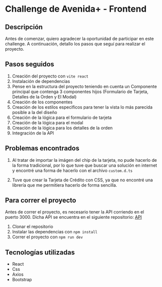 # Challenge de Avenida+ - Frontend

## Descripción

Antes de comenzar, quiero agradecer la oportunidad de participar en este challenge. A continuación, detallo los pasos que seguí para realizar el proyecto.

## Pasos seguidos

1. Creación del proyecto con `vite react`
2. Instalación de dependencias
3. Pense en la estructura del proyecto teniendo en cuenta un Componente principal que contenga 3 componentes hijos (Formulario de Tarjeta, Detalles de la Orden y El Modal)
4. Creación de los componentes
5. Creación de los estilos especificos para tener la vista lo más parecida posible a la del diseño
6. Creación de la lógica para el formulario de tarjeta
7. Creación de la lógica para el modal
8. Creación de la lógica para los detalles de la orden
9. Integración de la API

## Problemas encontrados

1. Al tratar de importar la imágen del chip de la tarjeta, no pude hacerlo de la forma tradicional, por lo que tuve que buscar una solución en internet y encontré una forma de hacerlo con el archivo `custom.d.ts`

2. Tuve que crear la Tarjeta de Crédito con CSS, ya que no encontré una librería que me permitiera hacerlo de forma sencilla.

## Para correr el proyecto

Antes de correr el proyecto, es necesario tener la API corriendo en el puerto 3000. Dicha API se encuentra en el siguiente repositorio: [API](https://github.com/eligauto/avenida-plus-challenge_BACKEND)

1. Clonar el repositorio
2. Instalar las dependencias con `npm install`
3. Correr el proyecto con `npm run dev`

## Tecnologías utilizadas

- React
- Css
- Axios
- Bootstrap

